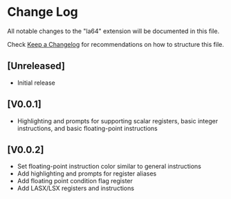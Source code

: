 # Change Log

All notable changes to the "la64" extension will be documented in this file.

Check [Keep a Changelog](http://keepachangelog.com/) for recommendations on how to structure this file.

## [Unreleased]

- Initial release

## [V0.0.1]
- Highlighting and prompts for supporting scalar registers, basic integer instructions, and basic floating-point instructions

## [V0.0.2]
- Set floating-point instruction color similar to general instructions
- Add highlighting and prompts for register aliases
- Add floating point condition flag register
- Add LASX/LSX registers and instructions